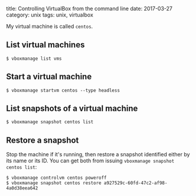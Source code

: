 title: Controlling VirtualBox from the command line
date: 2017-03-27
category: unix
tags: unix, virtualbox

My virtual machine is called `centos`.

## List virtual machines

```
$ vboxmanage list vms
```

## Start a virtual machine

```
$ vboxmanage startvm centos --type headless
```

## List snapshots of a virtual machine

```
$ vboxmanage snapshot centos list
```

## Restore a snapshot

Stop the machine if it's running, then restore a snapshot identified
either by its name or its ID. You can get both from issuing
`vboxmanage snapshot centos list`:

```
$ vboxmanage controlvm centos poweroff
$ vboxmanage snapshot centos restore a927529c-60fd-47c2-af98-4a0d38eea642
```


